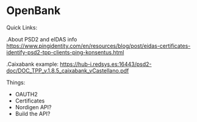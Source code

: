 # OpenBank


Quick Links:

.About PSD2 and elDAS info
https://www.pingidentity.com/en/resources/blog/post/eidas-certificates-identify-psd2-tpp-clients-ping-konsentus.html

.Caixabank example: 
https://hub-i.redsys.es:16443/psd2-doc/DOC_TPP_v.1.8.5_caixabank_vCastellano.pdf


Things: 
- OAUTH2
- Certificates
- Nordigen API?
- Build the API?
